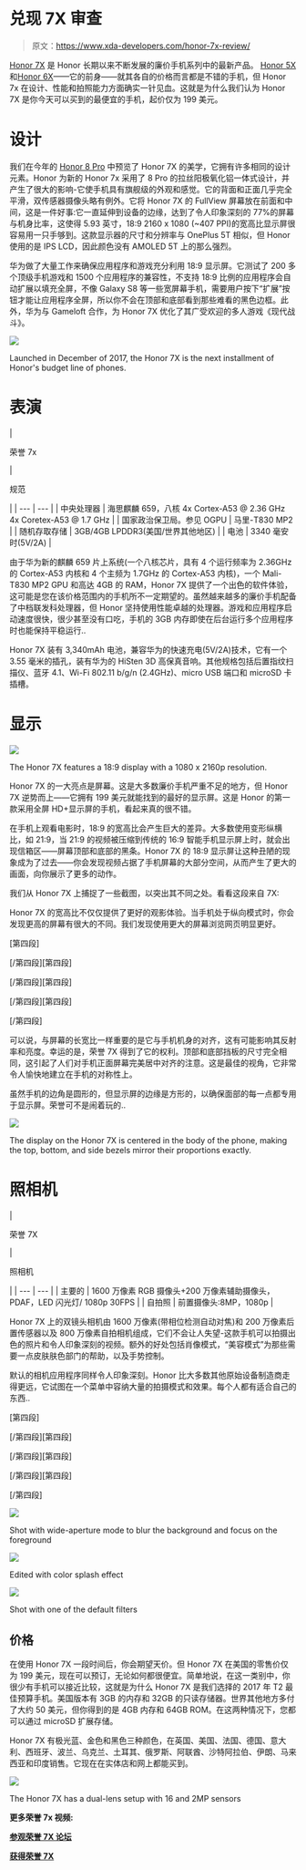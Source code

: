 # 兑现 7X 审查

> 原文：<https://www.xda-developers.com/honor-7x-review/>

[Honor 7X](https://goo.gl/qtXCCr) 是 Honor 长期以来不断发展的廉价手机系列中的最新产品。 [Honor 5X](http://forum.xda-developers.com/honor-5x) 和[Honor 6X](http://forum.xda-developers.com/honor-6x)——它的前身——就其各自的价格而言都是不错的手机，但 Honor 7x 在设计、性能和拍照能力方面确实一针见血。这就是为什么我们认为 Honor 7X 是你今天可以买到的最便宜的手机，起价仅为 199 美元。

# 设计

我们在今年的 [Honor 8 Pro](http://forum.xda-developers.com/honor-8-pro) 中预览了 Honor 7X 的美学，它拥有许多相同的设计元素。Honor 为新的 Honor 7x 采用了 8 Pro 的拉丝阳极氧化铝一体式设计，并产生了很大的影响-它使手机具有旗舰级的外观和感觉。它的背面和正面几乎完全平滑，双传感器摄像头略有例外。它将 Honor 7X 的 FullView 屏幕放在前面和中间，这是一件好事:它一直延伸到设备的边缘，达到了令人印象深刻的 77%的屏幕与机身比率，这使得 5.93 英寸，18:9 2160 x 1080 (~407 PPI)的宽高比显示屏很容易用一只手够到。这款显示器的尺寸和分辨率与 OnePlus 5T 相似，但 Honor 使用的是 IPS LCD，因此颜色没有 AMOLED 5T 上的那么强烈。

华为做了大量工作来确保应用程序和游戏充分利用 18:9 显示屏。它测试了 200 多个顶级手机游戏和 1500 个应用程序的兼容性，不支持 18:9 比例的应用程序会自动扩展以填充全屏，不像 Galaxy S8 等一些宽屏幕手机，需要用户按下“扩展”按钮才能让应用程序全屏，所以你不会在顶部和底部看到那些难看的黑色边框。此外，华为与 Gameloft 合作，为 Honor 7X 优化了其广受欢迎的多人游戏《现代战斗》。

 <picture>![](img/4c7215c86f0854fd75b9afdcd3731818.png)</picture> 

Launched in December of 2017, the Honor 7X is the next installment of Honor's budget line of phones.

# 表演

| 

荣誉 7x

 | 

规范

 |
| --- | --- |
| 中央处理器 | 海思麒麟 659，八核 4x Cortex-A53 @ 2.36 GHz 4x Coretex-A53 @ 1.7 GHz |
| 国家政治保卫局。参见 OGPU | 马里-T830 MP2 |
| 随机存取存储 | 3GB/4GB LPDDR3(美国/世界其他地区) |
| 电池 | 3340 毫安时(5V/2A) |

由于华为新的麒麟 659 片上系统(一个八核芯片，具有 4 个运行频率为 2.36GHz 的 Cortex-A53 内核和 4 个主频为 1.7GHz 的 Cortex-A53 内核)，一个 Mali-T830 MP2 GPU 和高达 4GB 的 RAM，Honor 7X 提供了一个出色的软件体验，这可能是您在该价格范围内的手机所不一定期望的。虽然越来越多的廉价手机配备了中档联发科处理器，但 Honor 坚持使用性能卓越的处理器。游戏和应用程序启动速度很快，很少甚至没有口吃，手机的 3GB 内存即使在后台运行多个应用程序时也能保持平稳运行..

Honor 7X 装有 3,340mAh 电池，兼容华为的快速充电(5V/2A)技术，它有一个 3.55 毫米的插孔，装有华为的 HiSten 3D 高保真音响。其他规格包括后置指纹扫描仪、蓝牙 4.1、Wi-Fi 802.11 b/g/n (2.4GHz)、micro USB 端口和 microSD 卡插槽。

# 显示

 <picture>![](img/67ec0e245003a2fa2f26b391589575f0.png)</picture> 

The Honor 7X features a 18:9 display with a 1080 x 2160p resolution.

Honor 7X 的一大亮点是屏幕。这是大多数廉价手机严重不足的地方，但 Honor 7X 逆势而上——它拥有 199 美元就能找到的最好的显示屏。这是 Honor 的第一款采用全屏 HD+显示屏的手机，看起来真的很不错。

在手机上观看电影时，18:9 的宽高比会产生巨大的差异。大多数使用变形纵横比，如 21:9，当 21:9 的视频被压缩到传统的 16:9 智能手机显示屏上时，就会出现信箱区——屏幕顶部和底部的黑条。Honor 7X 的 18:9 显示屏让这种丑陋的现象成为了过去——你会发现视频占据了手机屏幕的大部分空间，从而产生了更大的画面，向你展示了更多的动作。

我们从 Honor 7X 上捕捉了一些截图，以突出其不同之处。看看这段来自 7X:

Honor 7X 的宽高比不仅仅提供了更好的观影体验。当手机处于纵向模式时，你会发现更高的屏幕有很大的不同。我们发现使用更大的屏幕浏览网页明显更好。

[第四段]

[/第四段][第四段]

[/第四段][第四段]

[/第四段][第四段]

[/第四段]

可以说，与屏幕的长宽比一样重要的是它与手机机身的对齐，这有可能影响其反射率和亮度。幸运的是，荣誉 7X 得到了它的权利。顶部和底部挡板的尺寸完全相同，这引起了人们对手机正面屏幕完美居中对齐的注意。这是最佳的视角，它非常令人愉快地建立在手机的对称性上。

虽然手机的边角是圆形的，但显示屏的边缘是方形的，以确保面部的每一点都专用于显示屏。荣誉可不是闹着玩的..

 <picture>![](img/044761fcb8b777e3a64f30d5ebca28bb.png)</picture> 

The display on the Honor 7X is centered in the body of the phone, making the top, bottom, and side bezels mirror their proportions exactly.

# 照相机

| 

荣誉 7X

 | 

照相机

 |
| --- | --- |
| 主要的 | 1600 万像素 RGB 摄像头+200 万像素辅助摄像头，PDAF，LED 闪光灯/ 1080p 30FPS |
| 自拍照 | 前置摄像头:8MP，1080p |

Honor 7X 上的双镜头相机由 1600 万像素(带相位检测自动对焦)和 200 万像素后置传感器以及 800 万像素自拍相机组成，它们不会让人失望-这款手机可以拍摄出色的照片和令人印象深刻的视频。额外的好处包括肖像模式，“美容模式”为那些需要一点皮肤肤色部门的帮助，以及手势控制。

默认的相机应用程序同样令人印象深刻。Honor 比大多数其他原始设备制造商走得更远，它试图在一个菜单中容纳大量的拍摄模式和效果。每个人都有适合自己的东西..

[第四段]

[/第四段][第四段]

[/第四段][第四段]

[/第四段][第四段]

[/第四段]

 <picture>![](img/74ed5336392a3833cc5c6d46cb80cb32.png)</picture> 

Shot with wide-aperture mode to blur the background and focus on the foreground

 <picture>![](img/fe8038a7ba9474797d32298ac4e56cdb.png)</picture> 

Edited with color splash effect

 <picture>![](img/74412b9f2c653c5c29697a6bc2c7cf90.png)</picture> 

Shot with one of the default filters

## 价格

在使用 Honor 7X 一段时间后，你会期望天价。但 Honor 7X 在美国的零售价仅为 199 美元，现在可以预订，无论如何都很便宜。简单地说，在这一类别中，你很少有手机可以接近比较，这就是为什么 Honor 7X 是我们选择的 2017 年 T2 最佳预算手机。美国版本有 3GB 的内存和 32GB 的只读存储器。世界其他地方多付了大约 50 美元，但你得到的是 4GB 内存和 64GB ROM。在这两种情况下，您都可以通过 microSD 扩展存储。

Honor 7X 有极光蓝、金色和黑色三种颜色，在英国、美国、法国、德国、意大利、西班牙、波兰、乌克兰、土耳其、俄罗斯、阿联酋、沙特阿拉伯、伊朗、马来西亚和印度销售。它现在在实体店和网上都能买到。

 <picture>![](img/33c2b1181dc61cc000a66d262415b48a.png)</picture> 

The Honor 7X has a dual-lens setup with 16 and 2MP sensors

**更多荣誉 7x 视频:**

[**参观荣誉 7X 论坛**](https://forum.xda-developers.com/honor-7x)

[**获得荣誉 7X**](https://goo.gl/qtXCCr)